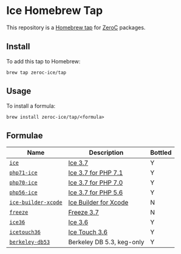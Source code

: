# Ice Homebrew Tap

This repository is a [Homebrew tap](https://github.com/Homebrew/brew/blob/master/docs/brew-tap.md) for [ZeroC](https://zeroc.com/) packages.

## Install

To add this tap to Homebrew:
```
brew tap zeroc-ice/tap
```

## Usage

To install a formula:
```
brew install zeroc-ice/tap/<formula>
```

## Formulae

| Name                                                | Description                                                                                    | Bottled |
| --------------------------------------------------- | ---------------------------------------------------------------------------------------------- | ------- |
| [`ice`](Formula/ice.rb)                             | [Ice 3.7](https://doc.zeroc.com/display/Ice37/Using+the+macOS+Binary+Distribution)             | Y       |
| [`php71-ice`](Formula/php71-ice.rb)                 | [Ice 3.7 for PHP 7.1](https://doc.zeroc.com/display/Ice37/Using+the+macOS+Binary+Distribution) | Y       |
| [`php70-ice`](Formula/php71-ice.rb)                 | [Ice 3.7 for PHP 7.0](https://doc.zeroc.com/display/Ice37/Using+the+macOS+Binary+Distribution) | Y       |
| [`php56-ice`](Formula/php71-ice.rb)                 | [Ice 3.7 for PHP 5.6](https://doc.zeroc.com/display/Ice37/Using+the+macOS+Binary+Distribution) | Y       |
| [`ice-builder-xcode`](Formula/ice-builder-xcode.rb) | [Ice Builder for Xcode](https://github.com/zeroc-ice/ice-builder-xcode/)                       | N       |
| [`freeze`](Formula/freeze.rb)                       | [Freeze 3.7](https://doc.zeroc.com/display/Freeze37/Using+the+macOS+Binary+Distribution)       | N       |
| [`ice36`](Formula/ice36.rb)                         | [Ice 3.6](https://doc.zeroc.com/display/Ice36/Using+the+macOS+Binary+Distribution)             | Y       |
| [`icetouch36`](Formula/icetouch36.rb)               | [Ice Touch 3.6](https://doc.zeroc.com/display/Ice36/Using+the+Ice+Touch+Binary+Distribution)   | Y       |
| [`berkeley-db53`](Formula/berkeley-db53.rb)         | Berkeley DB 5.3, keg-only                                                                      | Y       |
